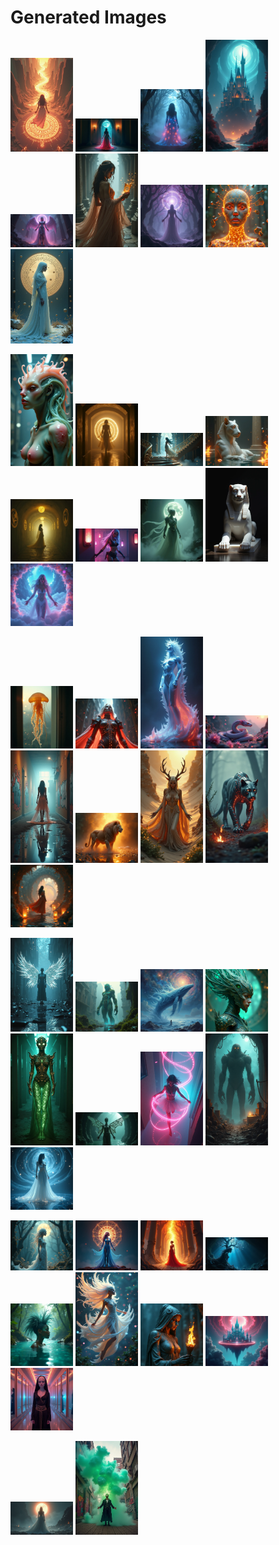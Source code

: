 # Generated Images



<img src="2025_06_29_01.webp" width="100"/> <img src="2025_06_29_02.webp" width="100"/> <img src="2025_06_29_03.webp" width="100"/> <img src="2025_06_29_04.webp" width="100"/> <img src="2025_06_29_05.webp" width="100"/> <img src="2025_06_29_06.webp" width="100"/> <img src="2025_06_29_07.webp" width="100"/> <img src="2025_06_29_08.webp" width="100"/> <img src="2025_06_29_09.webp" width="100"/>

<img src="2025_06_29_10.webp" width="100"/> <img src="2025_06_29_11.webp" width="100"/> <img src="2025_06_29_12.webp" width="100"/> <img src="2025_06_29_13.webp" width="100"/> <img src="2025_06_29_14.webp" width="100"/> <img src="2025_06_29_15.webp" width="100"/> <img src="2025_06_29_16.webp" width="100"/> <img src="2025_06_29_17.webp" width="100"/> <img src="2025_06_29_18.webp" width="100"/>

<img src="2025_06_29_19.webp" width="100"/> <img src="2025_06_29_20.webp" width="100"/> <img src="2025_06_29_21.webp" width="100"/> <img src="2025_06_29_22.webp" width="100"/> <img src="2025_06_29_23.webp" width="100"/> <img src="2025_06_29_24.webp" width="100"/> <img src="2025_06_29_25.webp" width="100"/> <img src="2025_06_29_26.webp" width="100"/> <img src="2025_06_29_27.webp" width="100"/>

<img src="2025_06_29_28.webp" width="100"/> <img src="2025_06_29_29.webp" width="100"/> <img src="2025_06_29_30.webp" width="100"/> <img src="2025_06_29_31.webp" width="100"/> <img src="2025_06_29_32.webp" width="100"/> <img src="2025_06_29_33.webp" width="100"/> <img src="2025_06_29_34.webp" width="100"/> <img src="2025_06_29_35.webp" width="100"/> <img src="2025_06_29_36.webp" width="100"/>

<img src="2025_06_29_37.webp" width="100"/> <img src="2025_06_29_38.webp" width="100"/> <img src="2025_06_29_39.webp" width="100"/> <img src="2025_06_29_40.webp" width="100"/> <img src="2025_06_29_41.webp" width="100"/> <img src="2025_06_29_42.webp" width="100"/> <img src="2025_06_29_43.webp" width="100"/> <img src="2025_06_29_44.webp" width="100"/> <img src="2025_06_29_45.webp" width="100"/>

<img src="2025_06_29_46.webp" width="100"/> <img src="2025_06_29_47.webp" width="100"/>